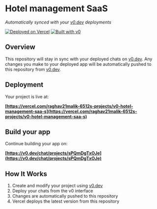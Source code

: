 # Hotel management SaaS

*Automatically synced with your [v0.dev](https://v0.dev) deployments*

[![Deployed on Vercel](https://img.shields.io/badge/Deployed%20on-Vercel-black?style=for-the-badge&logo=vercel)](https://vercel.com/raghav21malik-6512s-projects/v0-hotel-management-saa-s)
[![Built with v0](https://img.shields.io/badge/Built%20with-v0.dev-black?style=for-the-badge)](https://v0.dev/chat/projects/sPQmDgTxOJe)

## Overview

This repository will stay in sync with your deployed chats on [v0.dev](https://v0.dev).
Any changes you make to your deployed app will be automatically pushed to this repository from [v0.dev](https://v0.dev).

## Deployment

Your project is live at:

**[https://vercel.com/raghav21malik-6512s-projects/v0-hotel-management-saa-s](https://vercel.com/raghav21malik-6512s-projects/v0-hotel-management-saa-s)**

## Build your app

Continue building your app on:

**[https://v0.dev/chat/projects/sPQmDgTxOJe](https://v0.dev/chat/projects/sPQmDgTxOJe)**

## How It Works

1. Create and modify your project using [v0.dev](https://v0.dev)
2. Deploy your chats from the v0 interface
3. Changes are automatically pushed to this repository
4. Vercel deploys the latest version from this repository